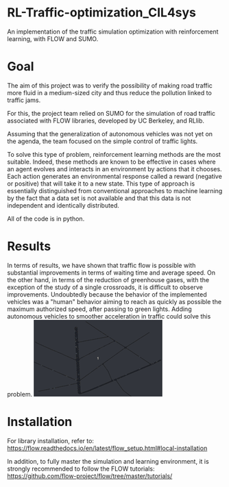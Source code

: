 # RL-Traffic-optimization_CIL4sys
An implementation of the traffic simulation optimization with reinforcement learning, with FLOW and SUMO.

# Goal
The aim of this project was to verify the possibility of making road traffic more fluid in a medium-sized city and thus reduce the pollution linked to traffic jams.

For this, the project team relied on SUMO for the simulation of road traffic associated with FLOW libraries, developed by UC Berkeley, and RLlib.

Assuming that the generalization of autonomous vehicles was not yet on the agenda, the team focused on the simple control of traffic lights.

To solve this type of problem, reinforcement learning methods are the most suitable. Indeed, these methods are known to be effective in cases where an agent evolves and interacts in an environment by actions that it chooses. Each action generates an environmental response called a reward (negative or positive) that will take it to a new state. This type of approach is essentially distinguished from conventional approaches to machine learning by the fact that a data set is not available and that this data is not independent and identically distributed.

All of the code is in python.

# Results
In terms of results, we have shown that traffic flow is possible with substantial improvements in terms of waiting time and average speed. On the other hand, in terms of the reduction of greenhouse gases, with the exception of the study of a single crossroads, it is difficult to observe improvements. Undoubtedly because the behavior of the implemented vehicles was a "human" behavior aiming to reach as quickly as possible the maximum authorized speed, after passing to green lights. Adding autonomous vehicles to smoother acceleration in traffic could solve this problem.
![Issy-les-Moulineaux untrained](IssyLesMOulineauxuntrained.gif)

# Installation
For library installation, refer to: https://flow.readthedocs.io/en/latest/flow_setup.html#local-installation

In addition, to fully master the simulation and learning environment, it is strongly recommended to follow the FLOW tutorials: https://github.com/flow-project/flow/tree/master/tutorials/


